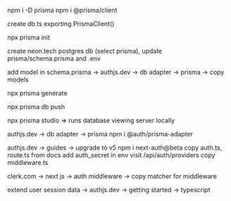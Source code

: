 npm i -D prisma
npm i @prisma/client

create db.ts exporting PrismaClient()

npx prisma init

create neon.tech postgres db (select prisma), update prisma/schema.prisma and .env

add model in schema.prisma
-> authjs.dev -> db adapter -> prisma
-> copy models

npx prisma generate

<!-- npx prisma migrate reset -->

npx prisma db push

npx prisma studio => runs database viewing server locally

authjs.dev -> db adapter -> prisma
npm i @auth/prisma-adapter

authjs.dev -> guides -> upgrade to v5
npm i next-auth@beta
copy auth.ts, route.ts from docs
add auth_secret in env
visit /api/auth/providers
copy middleware.ts

clerk.com -> next js -> auth middleware -> copy matcher for middleware

extend user session data
-> authjs.dev -> getting started -> typescript
